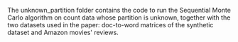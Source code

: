 
The unknown_partition folder contains the code to run the Sequential Monte Carlo algorithm on count data whose partition is unknown, together with the two datasets used in the paper: doc-to-word matrices of the synthetic dataset and Amazon movies' reviews.

